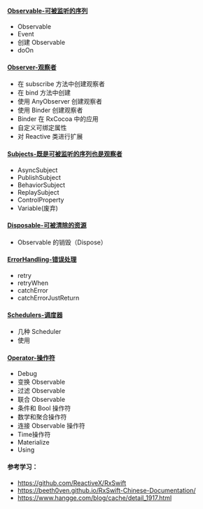 


#### [Observable-可被监听的序列](./RxSwiftPractice/2.Observable-可被监听的序列)
- Observable
- Event
- 创建 Observable
- doOn


#### [Observer-观察者](./RxSwiftPractice/3.Observer-观察者)
- 在 subscribe 方法中创建观察者
- 在 bind 方法中创建
- 使用 AnyObserver 创建观察者
- 使用 Binder 创建观察者
- Binder 在 RxCocoa 中的应用
- 自定义可绑定属性
- 对 Reactive 类进行扩展


#### [Subjects-既是可被监听的序列也是观察者](./RxSwiftPractice/4.Subjects-既是可被监听的序列也是观察者)
- AsyncSubject
- PublishSubject
- BehaviorSubject
- ReplaySubject
- ControlProperty
- Variable(废弃)

#### [Disposable-可被清除的资源](./RxSwiftPractice/5.Disposable-可被清除的资源)
- Observable 的销毁（Dispose）

#### [ErrorHandling-错误处理](./RxSwiftPractice/6.ErrorHandling-错误处理)
- retry
- retryWhen
- catchError
- catchErrorJustReturn


#### [Schedulers-调度器](./RxSwiftPractice/7.Schedulers-调度器)
- 几种 Scheduler
- 使用


#### [Operator-操作符](./RxSwiftPractice/8.Operator-操作符)
- Debug
- 变换 Observable
- 过滤 Observable
- 联合 Observable
- 条件和 Bool 操作符
- 数学和聚合操作符
- 连接 Observable 操作符
- Time操作符
- Materialize
- Using



#### 参考学习：
- https://github.com/ReactiveX/RxSwift
- https://beeth0ven.github.io/RxSwift-Chinese-Documentation/
- https://www.hangge.com/blog/cache/detail_1917.html
